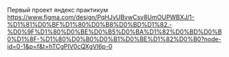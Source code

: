 Первый проект яндекс практикум 
https://www.figma.com/design/PqHJvUBvwCsv8UmOUPWBXJ/1-%D1%81%D0%BF%D1%80%D0%B8%D0%BD%D1%82.-%D0%9F%D1%80%D0%BE%D0%B5%D0%BA%D1%82%D0%BD%D0%B0%D1%8F-%D1%80%D0%B0%D0%B1%D0%BE%D1%82%D0%B0?node-id=0-1&p=f&t=hTCgPIV0cQXgVl6p-0
